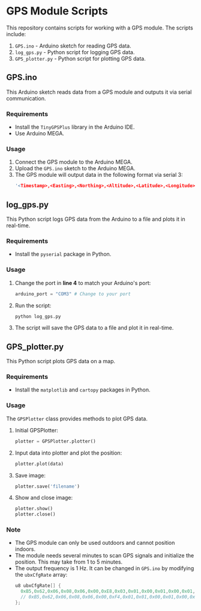 # GPS Module Scripts

This repository contains scripts for working with a GPS module. The scripts include:

1. `GPS.ino` - Arduino sketch for reading GPS data.
2. `log_gps.py` - Python script for logging GPS data.
3. `GPS_plotter.py` - Python script for plotting GPS data.

## GPS.ino

This Arduino sketch reads data from a GPS module and outputs it via serial communication.

### Requirements

- Install the `TinyGPSPlus` library in the Arduino IDE.
- Use Arduino MEGA.

### Usage

1. Connect the GPS module to the Arduino MEGA.
2. Upload the `GPS.ino` sketch to the Arduino MEGA.
3. The GPS module will output data in the following format via serial 3:
    ```CPP
    '<Timestamp>,<Easting>,<Northing>,<Altitude>,<Latitude>,<Longitude>,<Altitude>'
    ```

## log_gps.py

This Python script logs GPS data from the Arduino to a file and plots it in real-time.

### Requirements

- Install the `pyserial` package in Python.

### Usage

1. Change the port in **line 4** to match your Arduino's port:
    ```python
    arduino_port = "COM3" # Change to your port
    ```
2. Run the script:
    ```bash
    python log_gps.py
    ```
3. The script will save the GPS data to a file and plot it in real-time.

## GPS_plotter.py

This Python script plots GPS data on a map.

### Requirements

- Install the `matplotlib` and `cartopy` packages in Python.

### Usage

The `GPSPlotter` class provides methods to plot GPS data.

1. Initial GPSPlotter:
    ```python
    plotter = GPSPlotter.plotter()
    ```
2. Input data into plotter and plot the position:
    ```python
    plotter.plot(data)
    ```
3. Save image:
    ```python
    plotter.save('filename')
    ```
4. Show and close image:
    ```python
    plotter.show()
    plotter.close()
    ```

### Note

- The GPS module can only be used outdoors and cannot position indoors.
- The module needs several minutes to scan GPS signals and initialize the position. This may take from 1 to 5 minutes.
- The output frequency is 1 Hz. It can be changed in `GPS.ino` by modifying the `ubxCfgRate` array:
    ```cpp
    u8 ubxCfgRate[] {
      0xB5,0x62,0x06,0x08,0x06,0x00,0xE8,0x03,0x01,0x00,0x01,0x00,0x01,0x39, // output@1Hz
      // 0xB5,0x62,0x06,0x08,0x06,0x00,0xF4,0x01,0x01,0x00,0x01,0x00,0x0B,0x77, // output@2Hz
    };
    ```
